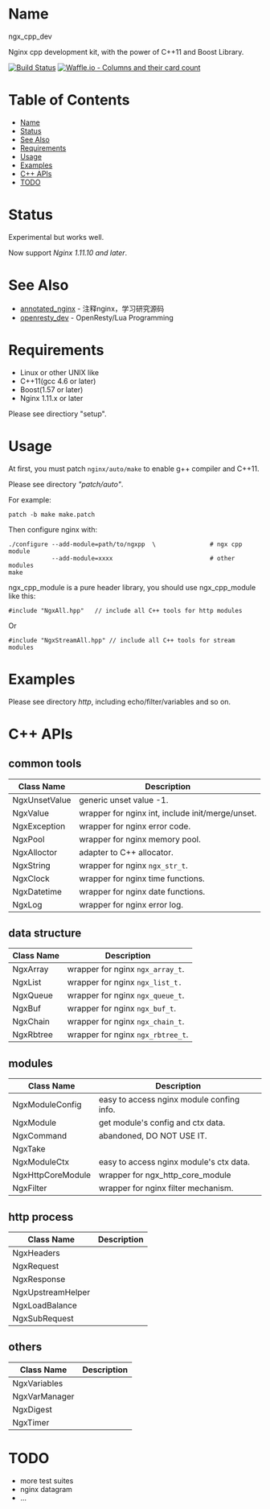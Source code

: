 Name
====
ngx_cpp_dev

Nginx cpp development kit, with the power of C++11 and Boost Library.

[![Build Status](https://travis-ci.org/chronolaw/ngx_cpp_dev.svg?branch=master)](https://travis-ci.org/chronolaw/ngx_cpp_dev)
[![Waffle.io - Columns and their card count](https://badge.waffle.io/chronolaw/ngx_cpp_dev.svg?columns=To%20Do)](https://waffle.io/chronolaw/ngx_cpp_dev)

Table of Contents
=================

* [Name](#name)
* [Status](#status)
* [See Also](#see-also)
* [Requirements](#Requirements)
* [Usage](#Usage)
* [Examples](Examples)
* [C++ APIs](#C++-APIs)
* [TODO](#TODO)

Status
====
Experimental but works well.

Now support *Nginx 1.11.10 and later*.

See Also
====
* [annotated_nginx](https://github.com/chronolaw/annotated_nginx) - 注释nginx，学习研究源码
* [openresty_dev](https://github.com/chronolaw/openresty_dev) - OpenResty/Lua Programming

Requirements
============
* Linux or other UNIX like
* C++11(gcc 4.6 or later)
* Boost(1.57 or later)
* Nginx 1.11.x or later

Please see directiory "setup".

Usage
=====
At first, you must patch `nginx/auto/make` to enable g++ compiler and C++11.

Please see directory *"patch/auto"*.

For example:
~~~~
patch -b make make.patch
~~~~


Then configure nginx with:
~~~~
./configure --add-module=path/to/ngxpp	\	            # ngx cpp module
			--add-module=xxxx			                # other modules
make
~~~~

ngx_cpp_module is a pure header library, you should use ngx_cpp_module like this:
~~~~
#include "NgxAll.hpp"	// include all C++ tools for http modules
~~~~
Or
~~~~
#include "NgxStreamAll.hpp"	// include all C++ tools for stream modules
~~~~


Examples
========
Please see directory *http*, including echo/filter/variables and so on.

C++ APIs
========

common tools
------

Class Name      | Description
----------------|------------------------
NgxUnsetValue   | generic unset value -1.
NgxValue        | wrapper for nginx int, include init/merge/unset.
NgxException    | wrapper for nginx error code.
NgxPool         | wrapper for nginx memory pool.
NgxAlloctor     | adapter to C++ allocator.
NgxString       | wrapper for nginx `ngx_str_t`.
NgxClock        | wrapper for nginx time functions.
NgxDatetime     | wrapper for nginx date functions.
NgxLog          | wrapper for nginx error log.

data structure
------

Class Name      | Description
----------------|------------------------
NgxArray        | wrapper for nginx `ngx_array_t`.
NgxList         | wrapper for nginx `ngx_list_t.`
NgxQueue        | wrapper for nginx `ngx_queue_t`.
NgxBuf          | wrapper for nginx `ngx_buf_t`.
NgxChain        | wrapper for nginx `ngx_chain_t`.
NgxRbtree       | wrapper for nginx `ngx_rbtree_t`.

modules
------

Class Name      | Description
----------------|------------------------
NgxModuleConfig | easy to access nginx module confing info.
NgxModule       | get module's config and ctx data.
NgxCommand      | abandoned, DO NOT USE IT.
NgxTake         |
NgxModuleCtx    | easy to access nginx module's ctx data.
NgxHttpCoreModule|wrapper for ngx_http_core_module
NgxFilter       | wrapper for nginx filter mechanism.

http process
------

Class Name      | Description
----------------|------------------------
NgxHeaders      |
NgxRequest      |
NgxResponse     |
NgxUpstreamHelper|
NgxLoadBalance  |
NgxSubRequest   |

others
------
Class Name      | Description
----------------|------------------------
NgxVariables    |
NgxVarManager   |
NgxDigest       |
NgxTimer        |

TODO
====
* more test suites
* nginx datagram
* ...
